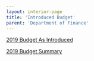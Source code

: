 ```yaml
---
layout: interior-page
title: 'Introduced Budget'
parent: 'Department of Finance'
---
```



[2019 Budget As Introduced](https://storage.googleapis.com/static.rutherford-nj.com/finance/budgets/2019%20BUDGET%20-%20As%20Introduced%20Signed.pdf)

[2019 Budget Summary](https://storage.googleapis.com/static.rutherford-nj.com/finance/budgets/Budget%20Summary%202019%20(1).pdf)
